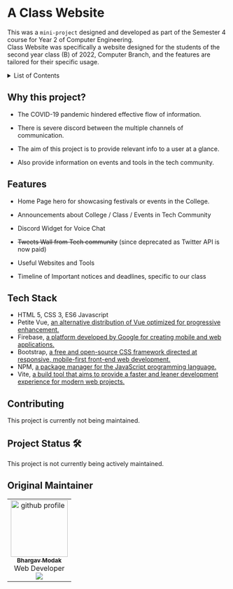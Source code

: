 # A Class Website

This was a `mini-project` designed and developed as part of the Semester 4 course for Year 2 of Computer Engineering. 
<br> Class Website was specifically a website designed for the students of the second year class (B) of 2022, Computer Branch, and the features are tailored for their specific usage.

<details>
  <summary>List of Contents</summary>
  
- [A Class Website](#a-class-website)
  - [Why this project?](#why-this-project)
  - [Features](#features)
  - [Tech Stack](#tech-stack)
  - [Contributing](#contributing)
  - [Project Status 🛠](#project-status-)
  - [Original Maintainer](#original-maintainer)
  
</details>

## Why this project?

- The COVID-19 pandemic hindered effective flow of information.

- There is severe discord between the multiple channels of communication.

- The aim of this project is to provide relevant info to a user at a glance.

- Also provide information on events and tools in the tech community.

## Features

- Home Page hero for showcasing festivals or events in the College.

- Announcements about College / Class / Events in Tech Community

- Discord Widget for Voice Chat

- ~~Tweets Wall from Tech community~~ (since deprecated as Twitter API is now paid)

- Useful Websites and Tools

- Timeline of Important notices and deadlines, specific to our class

## Tech Stack

- HTML 5, CSS 3, ES6 Javascript
- Petite Vue, [an alternative distribution of Vue optimized for progressive enhancement.](https://www.npmjs.com/package/petite-vue)
- Firebase, [a platform developed by Google for creating mobile and web applications.](https://firebase.google.com/)
- Bootstrap, [a free and open-source CSS framework directed at responsive, mobile-first front-end web development.](https://getbootstrap.com/)
- NPM, [a package manager for the JavaScript programming language.](https://www.npmjs.com/)
- Vite, [a build tool that aims to provide a faster and leaner development experience for modern web projects.](https://vitejs.dev/)


## Contributing

This project is currently not being maintained. 

## Project Status 🛠

This project is not currently being actively maintained.

## Original Maintainer

<div align="center">
<table>
    <tbody>
        <td align="center"><a href="https://github.com/TheBrahmnicBoy"><img alt="github profile" src="https://avatars.githubusercontent.com/u/82528318?v=4" width="130px;"><br><sub><b> Bhargav Modak </b></sub></a><br><a title="Code"> Web Developer </a><br><a href="https://twitter.com/thebrahmnicboy" target="_blank"><img src="https://img.shields.io/badge/twitter-%2300acee.svg?&style=for-the-badge&logo=twitter&logoColor=white&alt=twitter" /></a></td>  
    </tbody>
</table>
</div>

<br>
